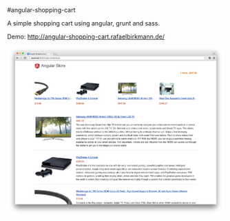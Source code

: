 #angular-shopping-cart

A simple shopping cart using angular, grunt and sass.

Demo: http://angular-shopping-cart.rafaelbirkmann.de/

![Preview](https://raw.githubusercontent.com/birkmann/angular-shopping-cart/master/preview.png)